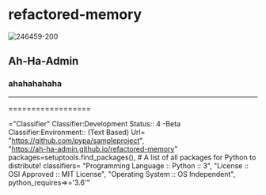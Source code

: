 # refactored-memory
![246459-200](https://user-images.githubusercontent.com/118419708/205466524-0d919823-fddd-464c-a4b8-c05b25c01b6e.png)
## Ah-Ha-Admin ##
### ahahahahaha ###
------------------
==================

<key><id>="Classifier" 
Classifier:Development Status:: 4 -Beta
Classifier:Environment:: (Text Based) Url=
    "https://github.com/pypa/sampleproject",  
    "https://ah-ha-admin.github.io/refactored-memory"
    packages=setuptools.find_packages(),  # A list of all packages for Python to distribute!
    classifiers=
        "Programming Language :: Python :: 3",
        "License :: OSI Approved :: MIT License",
        "Operating System :: OS Independent",
    python_requires=>='3.6'" </key></id>
